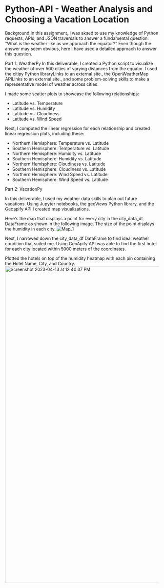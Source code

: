 # Python-API - Weather Analysis and Choosing a Vacation Location  

Background
In this assignment, I was aksed to use my knowledge of Python requests, APIs, and JSON traversals to answer a fundamental question: "What is the weather like as we approach the equator?"
Even though the answer may seem obvious, here I have used a detailed approach to answer this question. 

Part 1: WeatherPy
In this deliverable, I created a Python script to visualize the weather of over 500 cities of varying distances from the equator. I used the citipy Python libraryLinks to an external site., the OpenWeatherMap APILinks to an external site., and some problem-solving skills to make a representative model of weather across cities. 

I made some scatter plots to showcase the following relationships:

* Latitude vs. Temperature
* Latitude vs. Humidity
* Latitude vs. Cloudiness
* Latitude vs. Wind Speed

Next, I computed the linear regression for each relationship and created linear regression plots, including these: 

* Northern Hemisphere: Temperature vs. Latitude
* Southern Hemisphere: Temperature vs. Latitude
* Northern Hemisphere: Humidity vs. Latitude
* Southern Hemisphere: Humidity vs. Latitude
* Northern Hemisphere: Cloudiness vs. Latitude
* Southern Hemisphere: Cloudiness vs. Latitude
* Northern Hemisphere: Wind Speed vs. Latitude
* Southern Hemisphere: Wind Speed vs. Latitude

Part 2: VacationPy

In this deliverable, I used my weather data skills to plan out future vacations. Using Jupyter notebooks, the geoViews Python library, and the Geoapify API I created map visualizations.

Here's the map that displays a point for every city in the city_data_df DataFrame as shown in the following image. The size of the point displays the humidity in each city.
![Map_1](https://user-images.githubusercontent.com/124627601/231825880-344fba74-9fe6-49ee-b7a7-679ae25cac64.png)

Next, I narrowed down the city_data_df DataFrame to find ideal weather condition that suited me. Using GeoApify API was able to find the first hotel for each city located within 5000 meters of the coordinates.

Plotted the hotels on top of the humidity heatmap with each pin containing the Hotel Name, City, and Country.
<img width="1034" alt="Screenshot 2023-04-13 at 12 40 37 PM" src="https://user-images.githubusercontent.com/124627601/231827533-512bd426-996e-42b0-b491-cb99a7f110b6.png">



